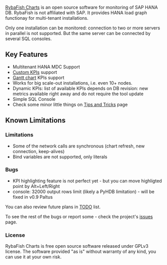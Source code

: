 [RybaFish Charts](/) is an open source software for monitoring of SAP HANA DB. RybaFish is not affiliated with SAP. It provides HANA load graph functionay for multi-tenant installations.

Only one installation can be monitored: connection to two or more servers in parallel is not supported. But the same server can be connected by several SQL consoles.

## Key Features
* Multitenant HANA MDC Support
* [Custom KPIs](/customKPI) support
* [Gantt chart](/customKPIgantt) KPIs support
* Works for big scale-out installations, i.e. even 10+ nodes.
* Dynamic KPIs: list of available KPIs depends on DB revision: new metrics available right away and do not require the tool update
* Simple SQL Console
* Check some minor little things on [Tips and Tricks](/tips) page

## Known Limitations
### Limitations
* Some of the network calls are synchronous (chart refresh, new connection, keep-alives)
* Bind variables are not supported, only literals

### Bugs
* KPI highlighting feature is not perfect yet - but you can move highligted point by Alt+Left/Right
* console: 32000 output rows limit (likely a PyHDB limitation) - will be fixed in v0.9 Paltus

You can also review future plans in [TODO](/todo) list.

To see the rest of the bugs or report some - check the project's [issues](https://github.com/rybafish/rybafish/issues) page.

### License
RybaFish Charts is free open source software released under GPLv3 license. The software provided "as is" without warranty of any kind, you can use it at your own risk.
